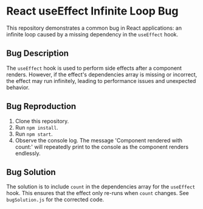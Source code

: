 # React useEffect Infinite Loop Bug

This repository demonstrates a common bug in React applications: an infinite loop caused by a missing dependency in the `useEffect` hook.

## Bug Description
The `useEffect` hook is used to perform side effects after a component renders. However, if the effect's dependencies array is missing or incorrect, the effect may run infinitely, leading to performance issues and unexpected behavior.

## Bug Reproduction
1. Clone this repository.
2. Run `npm install`.
3. Run `npm start`.
4. Observe the console log.  The message 'Component rendered with count:' will repeatedly print to the console as the component renders endlessly.

## Bug Solution
The solution is to include `count` in the dependencies array for the `useEffect` hook. This ensures that the effect only re-runs when `count` changes. See `bugSolution.js` for the corrected code.